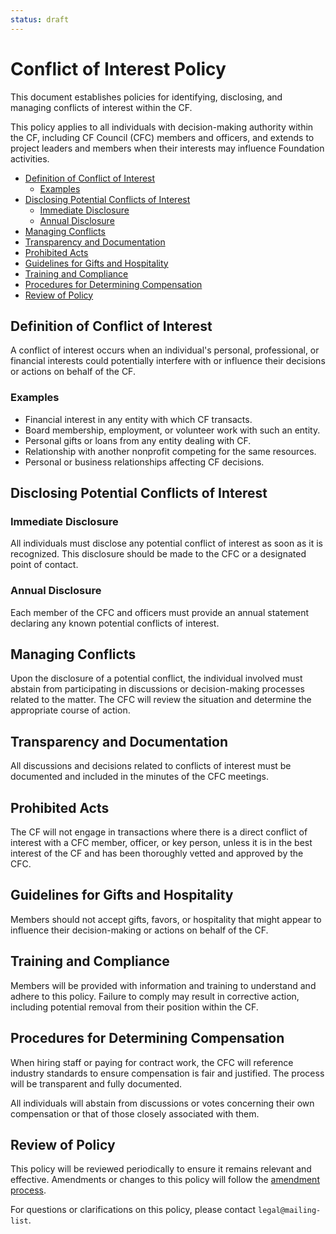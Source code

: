 ```yaml
---
status: draft
---
```

# Conflict of Interest Policy

This document establishes policies for identifying, disclosing, and managing conflicts of interest within the CF.

This policy applies to all individuals with decision-making authority within the CF, including CF Council (CFC) members and officers, and extends to project leaders and members when their interests may influence Foundation activities.

- [Definition of Conflict of Interest](#definition-of-conflict-of-interest)
  - [Examples](#examples)
- [Disclosing Potential Conflicts of Interest](#disclosing-potential-conflicts-of-interest)
  - [Immediate Disclosure](#immediate-disclosure)
  - [Annual Disclosure](#annual-disclosure)
- [Managing Conflicts](#managing-conflicts)
- [Transparency and Documentation](#transparency-and-documentation)
- [Prohibited Acts](#prohibited-acts)
- [Guidelines for Gifts and Hospitality](#guidelines-for-gifts-and-hospitality)
- [Training and Compliance](#training-and-compliance)
- [Procedures for Determining Compensation](#procedures-for-determining-compensation)
- [Review of Policy](#review-of-policy)

## Definition of Conflict of Interest

A conflict of interest occurs when an individual's personal, professional, or financial interests could potentially interfere with or influence their decisions or actions on behalf of the CF.

### Examples

- Financial interest in any entity with which CF transacts.
- Board membership, employment, or volunteer work with such an entity.
- Personal gifts or loans from any entity dealing with CF.
- Relationship with another nonprofit competing for the same resources.
- Personal or business relationships affecting CF decisions.

## Disclosing Potential Conflicts of Interest

### Immediate Disclosure

All individuals must disclose any potential conflict of interest as soon as it is recognized. This disclosure should be made to the CFC or a designated point of contact.

### Annual Disclosure

Each member of the CFC and officers must provide an annual statement declaring any known potential conflicts of interest.

## Managing Conflicts

Upon the disclosure of a potential conflict, the individual involved must abstain from participating in discussions or decision-making processes related to the matter. The CFC will review the situation and determine the appropriate course of action.

## Transparency and Documentation

All discussions and decisions related to conflicts of interest must be documented and included in the minutes of the CFC meetings.

## Prohibited Acts

The CF will not engage in transactions where there is a direct conflict of interest with a CFC member, officer, or key person, unless it is in the best interest of the CF and has been thoroughly vetted and approved by the CFC.

## Guidelines for Gifts and Hospitality

Members should not accept gifts, favors, or hospitality that might appear to influence their decision-making or actions on behalf of the CF.

## Training and Compliance

Members will be provided with information and training to understand and adhere to this policy. Failure to comply may result in corrective action, including potential removal from their position within the CF.

## Procedures for Determining Compensation

When hiring staff or paying for contract work, the CFC will reference industry standards to ensure compensation is fair and justified. The process will be transparent and fully documented.

All individuals will abstain from discussions or votes concerning their own compensation or that of those closely associated with them.

## Review of Policy

This policy will be reviewed periodically to ensure it remains relevant and effective. Amendments or changes to this policy will follow the [amendment process][].

For questions or clarifications on this policy, please contact `legal@mailing-list`.

[amendment process]: ../bylaws/amendments.md